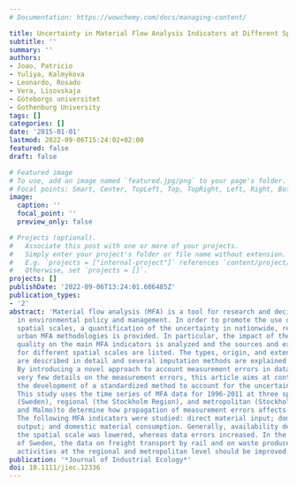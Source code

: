 ```yaml
---
# Documentation: https://wowchemy.com/docs/managing-content/

title: Uncertainty in Material Flow Analysis Indicators at Different Spatial Levels
subtitle: ''
summary: ''
authors:
- Joao, Patricio
- Yuliya, Kalmykova
- Leonardo, Rosado
- Vera, Lisovskaja
- Göteborgs universitet
- Gothenburg University
tags: []
categories: []
date: '2015-01-01'
lastmod: 2022-09-06T15:24:02+02:00
featured: false
draft: false

# Featured image
# To use, add an image named `featured.jpg/png` to your page's folder.
# Focal points: Smart, Center, TopLeft, Top, TopRight, Left, Right, BottomLeft, Bottom, BottomRight.
image:
  caption: ''
  focal_point: ''
  preview_only: false

# Projects (optional).
#   Associate this post with one or more of your projects.
#   Simply enter your project's folder or file name without extension.
#   E.g. `projects = ["internal-project"]` references `content/project/deep-learning/index.md`.
#   Otherwise, set `projects = []`.
projects: []
publishDate: '2022-09-06T13:24:01.606485Z'
publication_types:
- '2'
abstract: 'Material flow analysis (MFA) is a tool for research and decision support
  in environmental policy and management. In order to promote the use of MFA at different
  spatial scales, a quantification of the uncertainty in nationwide, regional, and
  urban MFA methodologies is provided. In particular, the impact of the input data
  quality on the main MFA indicators is analyzed and the sources and extent of uncertainties
  for different spatial scales are listed. The types, origin, and extent of the errors
  are described in detail and several imputation methods are explained and evaluated.
  By introducing a novel approach to account measurement errors in data sets with
  very few details on the measurement errors, this article aims at contributing to
  the development of a standardized method to account for the uncertainty in MFA studies.
  This study uses the time series of MFA data for 1996-2011 at three spatial scalesnationwide
  (Sweden), regional (the Stockholm Region), and metropolitan (Stockholm, Gothenburg,
  and Malmo)to determine how propagation of measurement errors affects the MFA results.
  The following MFA indicators were studied: direct material input; domestic processed
  output; and domestic material consumption. Generally, availability decreased as
  the spatial scale was lowered, whereas data errors increased. In the specific case
  of Sweden, the data on freight transport by rail and on waste produced by economic
  activities at the regional and metropolitan level should be improved.  '
publication: '*Journal of Industrial Ecology*'
doi: 10.1111/jiec.12336
---
```

